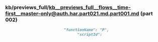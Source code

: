 ### kb/previews_full/kb__previews_full__flows__time-first__master-only@auth.har.part021.md.part001.md (part 002)

```md
                          "functionName": "P",
                                "scriptId":
```

```
